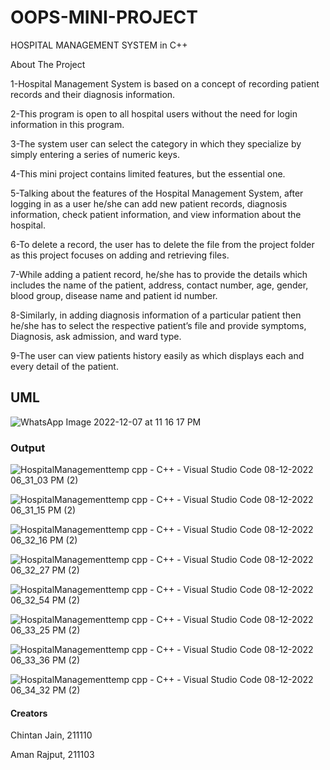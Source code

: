 # OOPS-MINI-PROJECT

HOSPITAL MANAGEMENT SYSTEM in C++

About The Project

1-Hospital Management System is based on a concept of recording patient records and their diagnosis information.

2-This program is open to all hospital users without the need for login information in this program.

3-The system user can select the category in which they specialize by simply entering a series of numeric keys.

4-This mini project contains limited features, but the essential one.

5-Talking about the features of the Hospital Management System, after logging in as a user he/she can add new patient records, diagnosis information, check patient information, and view information about the hospital.

6-To delete a record, the user has to delete the file from the project folder as this project focuses on adding and retrieving files.

7-While adding a patient record, he/she has to provide the details which includes the name of the patient, address, contact number, age, gender, blood group, disease name and patient id number.

8-Similarly, in adding diagnosis information of a particular patient then he/she has to select the respective patient’s file and provide symptoms, Diagnosis, ask admission, and ward type.

9-The user can view patients history easily as which displays each and every detail of the patient.

## UML

![WhatsApp Image 2022-12-07 at 11 16 17 PM](https://user-images.githubusercontent.com/119473181/206452110-8ee73965-b543-4e63-811f-410a1818823d.jpeg)

### Output

![HospitalManagementtemp cpp - C++ - Visual Studio Code 08-12-2022 06_31_03 PM (2)](https://user-images.githubusercontent.com/119473181/206456804-593b6e8e-22b7-477e-8e01-c9cb7e27d84e.png)

![HospitalManagementtemp cpp - C++ - Visual Studio Code 08-12-2022 06_31_15 PM (2)](https://user-images.githubusercontent.com/119473181/206456831-fcfdedb9-8711-4b70-b015-77a0cbb45791.png)

![HospitalManagementtemp cpp - C++ - Visual Studio Code 08-12-2022 06_32_16 PM (2)](https://user-images.githubusercontent.com/119473181/206456855-c77b8055-e6aa-4eb0-9a57-f6f2d8f83fe0.png)

![HospitalManagementtemp cpp - C++ - Visual Studio Code 08-12-2022 06_32_27 PM (2)](https://user-images.githubusercontent.com/119473181/206456872-ecaf52b2-9652-472f-83f7-2bbc13782fa2.png)

![HospitalManagementtemp cpp - C++ - Visual Studio Code 08-12-2022 06_32_54 PM (2)](https://user-images.githubusercontent.com/119473181/206456906-cda72ba9-2fcb-4587-874a-0f9e35182017.png)

![HospitalManagementtemp cpp - C++ - Visual Studio Code 08-12-2022 06_33_25 PM (2)](https://user-images.githubusercontent.com/119473181/206456934-47cd5798-dc00-4855-93df-73ef4bb31a15.png)

![HospitalManagementtemp cpp - C++ - Visual Studio Code 08-12-2022 06_33_36 PM (2)](https://user-images.githubusercontent.com/119473181/206456958-fd96fc7b-15f8-4564-8349-99e73c36091b.png)

![HospitalManagementtemp cpp - C++ - Visual Studio Code 08-12-2022 06_34_32 PM (2)](https://user-images.githubusercontent.com/119473181/206456981-0151ab05-72fc-41fe-8743-837989235f96.png)

#### Creators

Chintan Jain, 211110

Aman Rajput, 211103
